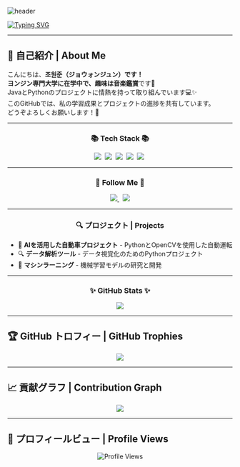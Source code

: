![header](https://capsule-render.vercel.app/api?type=waving&color=1E90FF&height=100&text=&animation=twinkling)

[![Typing SVG](https://readme-typing-svg.demolab.com?font=Fira+Code&weight=600&size=25&duration=3500&pause=800&color=8A2BE2&center=true&vCenter=true&multiline=true&width=800&height=50&lines=Welcome+to+Won+Jun+JO's+GitHub!👋)](https://git.io/typing-svg)

---

## 👋 自己紹介 | About Me

こんにちは、**조원준（ジョウォンジュン）**です！  
**ヨンジン専門大学**に在学中で、趣味は**音楽鑑賞**です🎵  
JavaとPythonのプロジェクトに情熱を持って取り組んでいます💻✨  
このGitHubでは、私の学習成果とプロジェクトの進捗を共有しています。  
どうぞよろしくお願いします！🙌

---

<h3 align="center">📚 Tech Stack 📚</h3>
<p align="center">
  <img src="https://img.shields.io/badge/Java-8A2BE2?style=for-the-badge&logo=Java&logoColor=white"/>&nbsp;
  <img src="https://img.shields.io/badge/Python-8A2BE2?style=for-the-badge&logo=Python&logoColor=white"/>&nbsp;
  <img src="https://img.shields.io/badge/Node.js-8A2BE2?style=for-the-badge&logo=node.js&logoColor=white"/>&nbsp;
  <img src="https://img.shields.io/badge/Vue.js-8A2BE2?style=for-the-badge&logo=vue.js&logoColor=white"/>&nbsp;
  <img src="https://img.shields.io/badge/PHP-8A2BE2?style=for-the-badge&logo=php&logoColor=white"/>&nbsp;
</p>

---

<h3 align="center">🌈 Follow Me 🌈</h3>
<p align="center">
  <a href="https://www.instagram.com/weonjun5075/">
    <img src="https://img.shields.io/badge/Instagram-8A2BE2?style=for-the-badge&logo=Instagram&logoColor=white"/>
  </a>&nbsp;
  <a href="mailto:and8634@gmail.com">
    <img src="https://img.shields.io/badge/Gmail-8A2BE2?style=for-the-badge&logo=Gmail&logoColor=white"/>
  </a>
</p>

---

<h3 align="center">🔍 プロジェクト | Projects</h3>

- 🚀 **AIを活用した自動車プロジェクト** - PythonとOpenCVを使用した自動運転  
- 🔍 **データ解析ツール** - データ視覚化のためのPythonプロジェクト  
- 🤖 **マシンラーニング** - 機械学習モデルの研究と開発  

---

<h3 align="center">✨ GitHub Stats ✨</h3>
<p align="center">
  <img src="https://github-readme-stats.vercel.app/api?username=max312444&show_icons=true&theme=purple&hide_border=true&count_private=true&include_all_commits=true"/>
</p>

---

## 🏆 GitHub トロフィー | GitHub Trophies
<p align="center">
  <img src="https://github-profile-trophy.vercel.app/?username=max312444&theme=gruvbox_purple&no-frame=true&no-bg=true"/>
</p>

---

## 📈 貢献グラフ | Contribution Graph
<p align="center">
  <img src="https://github-readme-activity-graph.vercel.app/graph?username=max312444&theme=high-contrast"/>
</p>

---

## 👀 プロフィールビュー | Profile Views
<p align="center">
  <img src="https://komarev.com/ghpvc/?username=max312444&style=for-the-badge&color=8A2BE2" alt="Profile Views"/>
</p>
